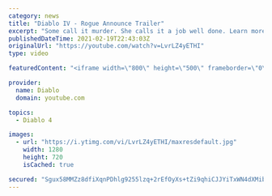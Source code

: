 ```yaml
---
category: news
title: "Diablo IV - Rogue Announce Trailer"
excerpt: "Some call it murder. She calls it a job well done. Learn more at Diablo4.com The Rogue is the newest addition to the Diablo IV campfire, combining range and ..."
publishedDateTime: 2021-02-19T22:43:03Z
originalUrl: "https://youtube.com/watch?v=LvrLZ4yETHI"
type: video

featuredContent: "<iframe width=\"800\" height=\"500\" frameborder=\"0\" src=\"https://www.youtube.com/embed/LvrLZ4yETHI\" allow=\"accelerometer; autoplay; encrypted-media; gyroscope; picture-in-picture\" allowfullscreen></iframe>"

provider:
  name: Diablo
  domain: youtube.com

topics:
  - Diablo 4

images:
  - url: "https://i.ytimg.com/vi/LvrLZ4yETHI/maxresdefault.jpg"
    width: 1280
    height: 720
    isCached: true

secured: "Sgux58MMZz8dfiXqnPDhlg9255lzq+2rEfOyXs+tZi9qhiCJJYiTxWN4dXMibR4PpeSx/KgrsMLCiZv4/k0HXpQ70BhU+0cVtVXCiR19YkEhkynSBraVehZqFSiR/UmiLlggLqyK++pRIC+9HHsgzX1qAMWzdJlwjTWCVmu/2XNDZsGNDJGbaS8zHoQYCAFzm0/BCnXo8OfnoDlchC/FCxOEX1Rrpnki4LPwfh3BJ9EJXT6hpuICPaQPAKESc6b7UcLP7+cc0Ll7hp4kwAW2iErAArABtFEFqnGV2yw6RAtX9OBaiHCxeoPn1uIIMfrXK98axWILQAIEgkCJf4gkzqQGFHnCbv+bR9PaHoe3dCxqzvfWbRn9c5T5lHCgtEImp0K//GrLMK0zg7FG+EpxajKAKP+a2C+wXagrbpIsEH2gkNDTNF2X9eLsRkwR159+;OsYbo4MZUQ3RdA1aC853dA=="
---
```


